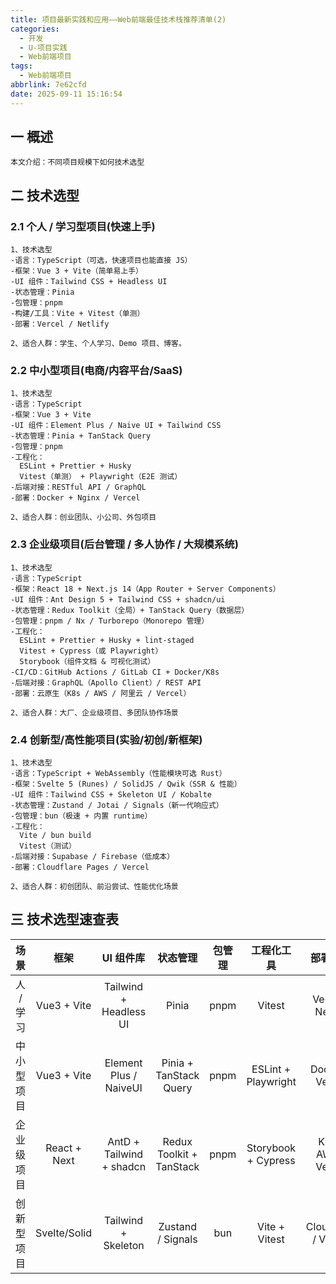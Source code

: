 ```yaml
---
title: 项目最新实践和应用——Web前端最佳技术栈推荐清单(2)
categories:
  - 开发
  - U-项目实践
  - Web前端项目
tags:
  - Web前端项目
abbrlink: 7e62cfd
date: 2025-09-11 15:16:54
---
```

## 一 概述

```
本文介绍：不同项目规模下如何技术选型
```

<!--more-->

## 二 技术选型

### 2.1 个人 / 学习型项目(快速上手)

```
1、技术选型
-语言：TypeScript（可选，快速项目也能直接 JS）
-框架：Vue 3 + Vite（简单易上手）
-UI 组件：Tailwind CSS + Headless UI
-状态管理：Pinia
-包管理：pnpm
-构建/工具：Vite + Vitest（单测）
-部署：Vercel / Netlify

2、适合人群：学生、个人学习、Demo 项目、博客。
```

### 2.2 中小型项目(电商/内容平台/SaaS)

```
1、技术选型
-语言：TypeScript
-框架：Vue 3 + Vite
-UI 组件：Element Plus / Naive UI + Tailwind CSS
-状态管理：Pinia + TanStack Query
-包管理：pnpm
-工程化：
  ESLint + Prettier + Husky
  Vitest（单测） + Playwright（E2E 测试）
-后端对接：RESTful API / GraphQL
-部署：Docker + Nginx / Vercel

2、适合人群：创业团队、小公司、外包项目
```

### 2.3 企业级项目(后台管理 / 多人协作 / 大规模系统)

```
1、技术选型
-语言：TypeScript
-框架：React 18 + Next.js 14（App Router + Server Components）
-UI 组件：Ant Design 5 + Tailwind CSS + shadcn/ui
-状态管理：Redux Toolkit（全局）+ TanStack Query（数据层）
-包管理：pnpm / Nx / Turborepo（Monorepo 管理）
-工程化：
  ESLint + Prettier + Husky + lint-staged
  Vitest + Cypress（或 Playwright）
  Storybook（组件文档 & 可视化测试）
-CI/CD：GitHub Actions / GitLab CI + Docker/K8s
-后端对接：GraphQL（Apollo Client）/ REST API
-部署：云原生（K8s / AWS / 阿里云 / Vercel）

2、适合人群：大厂、企业级项目、多团队协作场景
```

### 2.4 创新型/高性能项目(实验/初创/新框架)

```
1、技术选型
-语言：TypeScript + WebAssembly（性能模块可选 Rust）
-框架：Svelte 5 (Runes) / SolidJS / Qwik（SSR & 性能）
-UI 组件：Tailwind CSS + Skeleton UI / Kobalte
-状态管理：Zustand / Jotai / Signals（新一代响应式）
-包管理：bun（极速 + 内置 runtime）
-工程化：
  Vite / bun build
  Vitest（测试）
-后端对接：Supabase / Firebase（低成本）
-部署：Cloudflare Pages / Vercel

2、适合人群：初创团队、前沿尝试、性能优化场景
```

## 三 技术选型速查表

|    场景    |     框架     |        UI 组件库         |         状态管理         | 包管理 |     工程化工具      |      部署方式       |
| :--------: | :----------: | :----------------------: | :----------------------: | :----: | :-----------------: | :-----------------: |
| 人 / 学习  | Vue3 + Vite  |  Tailwind + Headless UI  |          Pinia           |  pnpm  |       Vitest        |  Vercel / Netlify   |
| 中小型项目 | Vue3 + Vite  |  Element Plus / NaiveUI  |  Pinia + TanStack Query  |  pnpm  | ESLint + Playwright |   Docker / Vercel   |
| 企业级项目 | React + Next | AntD + Tailwind + shadcn | Redux Toolkit + TanStack |  pnpm  | Storybook + Cypress | K8s / AWS / Vercel  |
| 创新型项目 | Svelte/Solid |   Tailwind + Skeleton    |    Zustand / Signals     |  bun   |    Vite + Vitest    | Cloudflare / Vercel |

